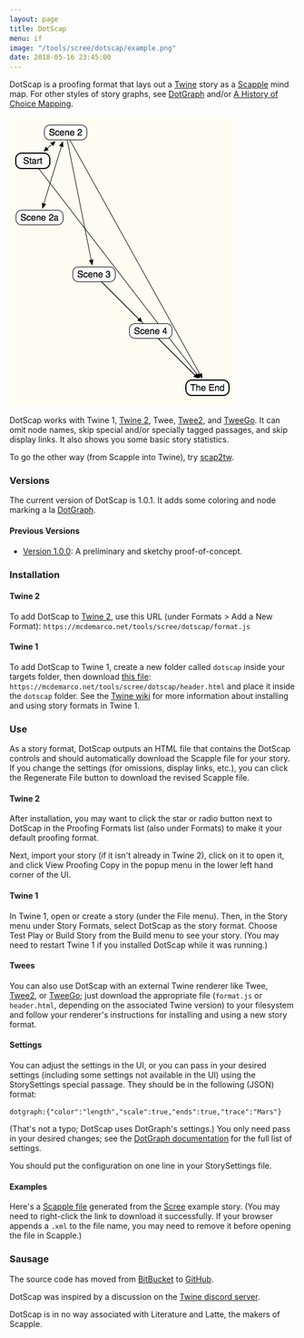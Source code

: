 ```yaml
---
layout: page
title: DotScap
menu: if
image: "/tools/scree/dotscap/example.png"
date: 2018-05-16 23:45:00
---
```


DotScap is a proofing format that lays out a [Twine](https://twinery.org/) story as a [Scapple](https://www.literatureandlatte.com/scapple/overview) mind map.  For other styles of story graphs, see [DotGraph](/tools/scree/dotgraph/) and/or [A History of Choice Mapping](/blog/2017/10/27/history-of-choice-mapping/).

![small-graph](example.png)

DotScap works with Twine 1, [Twine 2](https://twinery.org/2/), Twee, [Twee2](https://dan-q.github.io/twee2/), and [TweeGo](http://www.motoslave.net/tweego/).  It can omit node names, skip special and/or specially tagged passages, and skip display links.  It also shows you some basic story statistics.

To go the other way (from Scapple into Twine), try [scap2tw](/tools/scree/dotscap/scap2tw/).

### Versions

The current version of DotScap is 1.0.1.  It adds some coloring and node marking a la [DotGraph](/tools/scree/dotgraph/).

#### Previous Versions

* [Version 1.0.0](/tools/scree/dotscap/1.0.0/): A preliminary and sketchy proof-of-concept.

### Installation

#### Twine 2

To add DotScap to [Twine 2](https://twinery.org/2/), use this URL (under Formats > Add a New Format): `https://mcdemarco.net/tools/scree/dotscap/format.js`    

#### Twine 1

To add DotScap to Twine 1, create a new folder called `dotscap` inside your targets folder, then download [this file](https://mcdemarco.net/tools/scree/dotscap/header.html): `https://mcdemarco.net/tools/scree/dotscap/header.html` and place it inside the `dotscap` folder.  See the [Twine wiki](http://twinery.org/wiki/twine1:story_format#adding_formats) for more information about installing and using story formats in Twine 1.

### Use

As a story format, DotScap outputs an HTML file that contains the DotScap controls and should automatically download the Scapple file for your story.  If you change the settings (for omissions, display links, etc.), you can click the Regenerate File button to download the revised Scapple file.

#### Twine 2

After installation, you may want to click the star or radio button next to DotScap in the Proofing Formats list (also under Formats) to make it your default proofing format.

Next, import your story (if it isn't already in Twine 2), click on it to open it, and click View Proofing Copy in the popup menu in the lower left hand corner of the UI.

#### Twine 1

In Twine 1, open or create a story (under the File menu).  Then, in the Story menu under Story Formats, select DotScap as the story format.  Choose Test Play or Build Story from the Build menu to see your story.  (You may need to restart Twine 1 if you installed DotScap while it was running.)

#### Twees

You can also use DotScap with an external Twine renderer like Twee, [Twee2](http://twee2.danq.me), or [TweeGo](https://www.motoslave.net/tweego/); just download the appropriate file (`format.js` or `header.html`, depending on the associated Twine version) to your filesystem and follow your renderer's instructions for installing and using a new story format.


#### Settings

You can adjust the settings in the UI, or you can pass in your desired settings (including some settings not available in the UI) using the StorySettings special passage.  They should be in the following (JSON) format:

    dotgraph:{"color":"length","scale":true,"ends":true,"trace":"Mars"}  

(That's not a typo; DotScap uses DotGraph's settings.)  You only need pass in your desired changes; see the [DotGraph documentation](/tools/scree/dotgraph/) for the full list of settings.

You should put the configuration on one line in your StorySettings file.

#### Examples

Here's a [Scapple file](/tools/scree/test-dotscap.scap) generated from the [Scree](/tools/scree/) example story.  (You may need to right-click the link to download it successfully.  If your browser appends a `.xml` to the file name, you may need to remove it before opening the file in Scapple.)

### Sausage

The source code has moved from [BitBucket](https://bitbucket.org/mcdemarco/dotscap) to [GitHub](https://github.com/mcdemarco/dotscap).

DotScap was inspired by a discussion on the [Twine discord server](https://discord.gg/n5dJvPp).

DotScap is in no way associated with Literature and Latte, the makers of Scapple.
